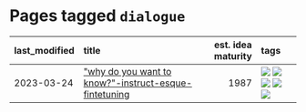 # Pages tagged `dialogue`

|last_modified|title|est. idea maturity|tags
|:---|:---|---:|:---|
|2023-03-24|["why do you want to know?"-instruct-esque-fintetuning](../whydoyouwantoknow.md)|1987|[![](https://img.shields.io/badge/tag-aiethics-869cae)](../tags/aiethics.md) [![](https://img.shields.io/badge/tag-alignment-12eec5)](../tags/alignment.md) [![](https://img.shields.io/badge/tag-dialogue-3c7f53)](../tags/dialogue.md) [![](https://img.shields.io/badge/tag-models-92ab1c)](../tags/models.md) [![](https://img.shields.io/badge/tag-wip-734214)](../tags/wip.md)|